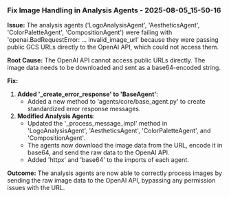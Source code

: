 ### Fix Image Handling in Analysis Agents - 2025-08-05_15-50-16

**Issue:** The analysis agents ('LogoAnalysisAgent', 'AestheticsAgent', 'ColorPaletteAgent', 'CompositionAgent') were failing with 'openai.BadRequestError: ... invalid_image_url' because they were passing public GCS URLs directly to the OpenAI API, which could not access them.

**Root Cause:** The OpenAI API cannot access public URLs directly. The image data needs to be downloaded and sent as a base64-encoded string.

**Fix:**
1.  **Added '_create_error_response' to 'BaseAgent'**:
    -   Added a new method to 'agents/core/base_agent.py' to create standardized error response messages.
2.  **Modified Analysis Agents**:
    -   Updated the '_process_message_impl' method in 'LogoAnalysisAgent', 'AestheticsAgent', 'ColorPaletteAgent', and 'CompositionAgent'.
    -   The agents now download the image data from the URL, encode it in base64, and send the raw data to the OpenAI API.
    -   Added 'httpx' and 'base64' to the imports of each agent.

**Outcome:** The analysis agents are now able to correctly process images by sending the raw image data to the OpenAI API, bypassing any permission issues with the URL.
